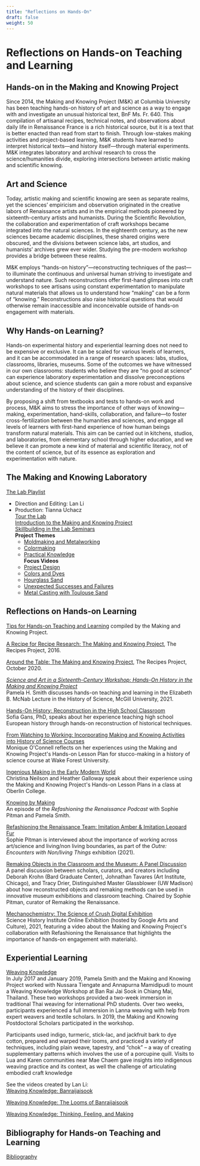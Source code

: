 ```yaml
---
title: "Reflections on Hands-On"
draft: false
weight: 50
---
```


# Reflections on Hands-on Teaching and Learning 
## Hands-on in the Making and Knowing Project
Since 2014, the Making and Knowing Project (M&K) at Columbia University has been teaching hands-on history of art and science as a way to engage with and investigate an unusual historical text, BnF Ms. Fr. 640. This compilation of artisanal recipes, technical notes, and observations about daily life in Renaissance France is a rich historical source, but it is a text that is better enacted than read from start to finish. Through low-stakes making activities and project-based learning, M&K students have learned to interpret historical texts—and history itself—through material experiments. M&K integrates laboratory and archival research to cross the science/humanities divide, exploring intersections between artistic making and scientific knowing. 

## Art and Science
Today, artistic making and scientific knowing are seen as separate realms, yet the sciences’ empiricism and observation originated in the creative labors of Renaissance artists and in the empirical methods pioneered by sixteenth-century artists and humanists. During the Scientific Revolution, the collaboration and experimentation of craft workshops became integrated into the natural sciences. In the eighteenth century, as the new sciences became academic disciplines, these shared origins were obscured, and the divisions between science labs, art studios, and humanists’ archives grew ever wider. Studying the pre-modern workshop provides a bridge between these realms.

M&K employs “hands-on history”—reconstructing techniques of the past—to illuminate the continuous and universal human striving to investigate and understand nature. Such reconstructions offer first-hand glimpses into craft workshops to see artisans using constant experimentation to manipulate natural materials that allows us to understand how “making” can be a form of “knowing.” Reconstructions also raise historical questions that would otherwise remain inaccessible and inconceivable outside of hands-on engagement with materials.

## Why Hands-on Learning?
Hands-on experimental history and experiential learning does not need to be expensive or exclusive. It can be scaled for various levels of learners, and it can be accommodated in a range of research spaces: labs, studios, classrooms, libraries, museums. Some of the outcomes we have witnessed in our own classrooms: students who believe they are “no good at science” can experience laboratory experimentation and dissolve preconceptions about science, and science students can gain a more robust and expansive understanding of the history of their disciplines.

By proposing a shift from textbooks and tests to hands-on work and process, M&K aims to stress the importance of other ways of knowing—making, experimentation, hand-skills, collaboration, and failure—to foster cross-fertilization between the humanities and sciences, and engage all levels of learners with first-hand experience of how human beings transform natural materials. This aim can be carried out in kitchens, studios, and laboratories, from elementary school through higher education, and we believe it can promote a new kind of material and scientific literacy, not of the content of science, but of its essence as exploration and experimentation with nature.

## The Making and Knowing Laboratory
[The Lab Playlist](https://www.youtube.com/watch?v=r5vq6yHF8eg&list=PL9JDAfbqTXnOOXbIAW6dML7kxKsWJFY8B&ab_channel=MakingandKnowingProject)<br>
- Direction and Editing: Lan Li<br>
- Production: Tianna Uchacz<br>
    [Tour the Lab](https://vimeo.com/384070452)<br> 
    [Introduction to the Making and Knowing Project](https://vimeo.com/384070384)<br>
    [Skillbuilding in the Lab Seminars](https://vimeo.com/384070302)<br>
    **Project Themes**<br>
    -  [Moldmaking and Metalworking](https://vimeo.com/384070215)<br>
    -  [Colormaking](https://vimeo.com/384070773)<br>
    -  [Practical Knowledge](https://vimeo.com/384070632)<br>
**Focus Videos**<br>
    -  [Project Design](https://vimeo.com/384070561)<br>
    -  [Colors and Dyes](https://vimeo.com/384071142)<br>
    -  [Hourglass Sand](https://vimeo.com/384071046)<br>
    -  [Unexpected Successes and Failures](https://vimeo.com/384070989)<br>
    -  [Metal Casting with Toulouse Sand](https://vimeo.com/384070929)<br>

## Reflections on Hands-on Learning
[Tips for Hands-on Teaching and Learning](/resources/activity-sheets/activitysheet_tips-for-instructors) compiled by the Making and Knowing Project.

[A Recipe for Recipe Research: The Making and Knowing Project](https://recipes.hypotheses.org/7430), The Recipes Project, 2016.

[Around the Table: The Making and Knowing Project](https://recipes.hypotheses.org/17539), The Recipes Project, October 2020.

[*Science and Art in a Sixteenth-Century Workshop: Hands-On History in the Making and Knowing Project*](https://vimeo.com/957244396)<br>
Pamela H. Smith discusses hands-on teaching and learning in the Elizabeth B. McNab Lecture in the History of Science, McGill University, 2021.

[Hands-On History: Reconstruction in the High School Classroom](https://vimeo.com/942105196)<br>
Sofia Gans, PhD, speaks about her experience teaching high school European history through hands-on reconstruction of historical techniques.

[From Watching to Working: Incorporating Making and Knowing Activities into History of Science Courses](https://vimeo.com/840477199)<br>
Monique O'Connell reflects on her experiences using the Making and Knowing Project's Hands-on Lesson Plan for stucco-making in a history of science course at Wake Forest University.

[Ingenious Making in the Early Modern World](https://vimeo.com/942071266)<br>
Christina Neilson and Heather Galloway speak about their experience using the Making and Knowing Project's Hands-on Lesson Plans in a class at Oberlin College.

[Knowing by Making](https://soundcloud.com/user-265326599/2-making-by-knowing-with-pamela-smith?utm_source=clipboard&utm_medium=text&utm_campaign=social_sharing)<br>
An episode of the _Refashioning the Renaissance Podcast_ with Sophie Pitman and Pamela Smith.

[Refashioning the Renaissance Team: Imitation Amber & Imitation Leopard Fur](https://www.aalto.fi/en/research-art/refashioning-the-renaissance-team-imitation-amber-imitation-leopard-fur)<br>
Sophie Pitman is interviewed about the importance of working across art/science and living/non living boundaries, as part of the _Outre: Encounters with Non/living Things_ exhibition (2021).

[Remaking Objects in the Classroom and the Museum: A Panel Discussion](https://mediaspace.wisc.edu/media/Remaking+Objects+in+the+Classroom+and+the+MuseumA+A+Panel+Discussion/1_8a2itin1)<br>
A panel discussion between scholars, curators, and creators including Deborah Krohn (Bard Graduate Center), Johnathan Tavares (Art Institute, Chicago), and Tracy Drier, Distinguished Master Glassblower (UW Madison) about how reconstructed objects and remaking methods can be used in innovative museum exhibitions and classroom teaching. Chaired by Sophie Pitman, curator of Remaking the Renaissance.

[Mechanochemistry: The Science of Crush Digital Exhibition](https://artsandculture.google.com/story/mechanochemistry-the-science-of-crush-science-history-institute/UQUh6_yaa-LjTg?hl=en)<br>
Science History Institute Online Exhibition (hosted by Google Arts and Culture), 2021, featuring a video about the Making and Knowing Project's collaboration with Refashioning the Renaissance that highlights the importance of hands-on engagement with materials).

## Experiential Learning
[Weaving Knowledge](https://weavingknowledge.org/)<br>
In July 2017 and January 2019, Pamela Smith and the Making and Knowing Project worked with Nussara Tiengate and Annapurna Mamidipudi to mount a Weaving Knowledge Workshop at Ban Rai Jai Sook in Chiang Mai, Thailand. These two workshops provided a two-week immersion in traditional Thai weaving for international PhD students. Over two weeks, participants experienced a full immersion in Lanna weaving with help from expert weavers and textile scholars. In 2019, the Making and Knowing Postdoctoral Scholars participated in the workshop.

Participants used indigo, turmeric, stick-lac, and jackfruit bark to dye cotton, prepared and warped their looms, and practiced a variety of techniques, including plain weave, tapestry, and “chok” – a way of creating supplementary patterns which involves the use of a porcupine quill. Visits to Lua and Karen communities near Mae Chaem gave insights into indigenous weaving practice and its context, as well the challenge of articulating embodied craft knowledge

See the videos created by Lan Li:<br>
[Weaving Knowledge: Banraijaisook](https://player.vimeo.com/video/310724422)<br>

[Weaving Knowledge: The Looms of Banraijaisook](https://player.vimeo.com/video/310728471)<br>

[Weaving Knowledge: Thinking, Feeling, and Making](https://player.vimeo.com/video/310888539)<br>

## Bibliography for Hands-on Teaching and Learning
[Bibliography](/resources/reflection/bibliography)

